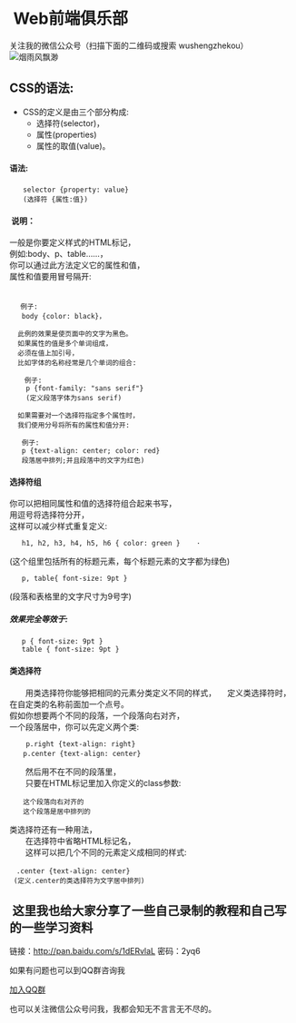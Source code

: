 #  Web前端俱乐部
关注我的微信公众号（扫描下面的二维码或搜索 wushengzhekou）  
![烟雨风飘渺](http://www.1990tu.com/i/20170616142631qqx.jpeg)

##   CSS的语法:  
*   CSS的定义是由三个部分构成:  
    *  选择符(selector)，  
    *  属性(properties)  
    *  属性的取值(value)。  
####  语法:  
```
　　selector {property: value}   
　　(选择符 {属性:值})
```
####  说明：
  一般是你要定义样式的HTML标记，  
  例如:body、p、table……，  
  你可以通过此方法定义它的属性和值，  
  属性和值要用冒号隔开:  
　　
```
 　例子:
   body {color: black}， 
```  
      此例的效果是使页面中的文字为黑色。   
      如果属性的值是多个单词组成，  
      必须在值上加引号，  
      比如字体的名称经常是几个单词的组合:     
```
　  例子:  
    p {font-family: "sans serif"}  
    (定义段落字体为sans serif)
```
      如果需要对一个选择符指定多个属性时，    
      我们使用分号将所有的属性和值分开:   

```
   例子:  
   p {text-align: center; color: red}  
   段落居中排列;并且段落中的文字为红色)  
 ```
####  选择符组
   你可以把相同属性和值的选择符组合起来书写，  
               用逗号将选择符分开，   
               这样可以减少样式重复定义:   
```
   h1, h2, h3, h4, h5, h6 { color: green }    ·
```

   (这个组里包括所有的标题元素，每个标题元素的文字都为绿色)  
```
   p, table{ font-size: 9pt }  
 ```

   (段落和表格里的文字尺寸为9号字)     
#####  效果完全等效于:  

```
   p { font-size: 9pt }
   table { font-size: 9pt }
```
####  类选择符  
　　用类选择符你能够把相同的元素分类定义不同的样式，   
    定义类选择符时，在自定类的名称前面加一个点号。  
    假如你想要两个不同的段落，一个段落向右对齐，  
    一个段落居中，你可以先定义两个类:  
    
```
    p.right {text-align: right}
　　p.center {text-align: center}
```  

　　然后用不在不同的段落里，  
　　只要在HTML标记里加入你定义的class参数:   
```
　　这个段落向右对齐的
　　这个段落是居中排列的
```    

   类选择符还有一种用法，  
　　在选择符中省略HTML标记名，  
　　这样可以把几个不同的元素定义成相同的样式: 
  
```
　.center {text-align: center} 
 (定义.center的类选择符为文字居中排列)
```
##  这里我也给大家分享了一些自己录制的教程和自己写的一些学习资料  
链接：http://pan.baidu.com/s/1dERvlaL 密码：2yq6  

如果有问题也可以到QQ群咨询我  

[加入QQ群](http://shang.qq.com/wpa/qunwpa?idkey=7778213778b4e241a0f361e0339e91195c30ea9bff36fa9e040be091b0f3ecd0)

也可以关注微信公众号问我，我都会知无不言言无不尽的。  

